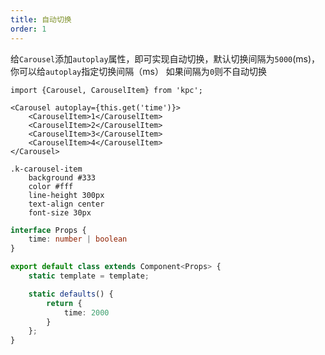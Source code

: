 ```yaml
---
title: 自动切换
order: 1
---
```


给`Carousel`添加`autoplay`属性，即可实现自动切换，默认切换间隔为`5000`(ms)，你可以给`autoplay`指定切换间隔（ms）
如果间隔为`0`则不自动切换

```vdt
import {Carousel, CarouselItem} from 'kpc';

<Carousel autoplay={this.get('time')}>
    <CarouselItem>1</CarouselItem>
    <CarouselItem>2</CarouselItem>
    <CarouselItem>3</CarouselItem>
    <CarouselItem>4</CarouselItem>
</Carousel>
```

```styl
.k-carousel-item
    background #333 
    color #fff
    line-height 300px
    text-align center
    font-size 30px
```

```ts
interface Props {
    time: number | boolean
}

export default class extends Component<Props> {
    static template = template;

    static defaults() {
        return {
            time: 2000
        }
    };
}
```

